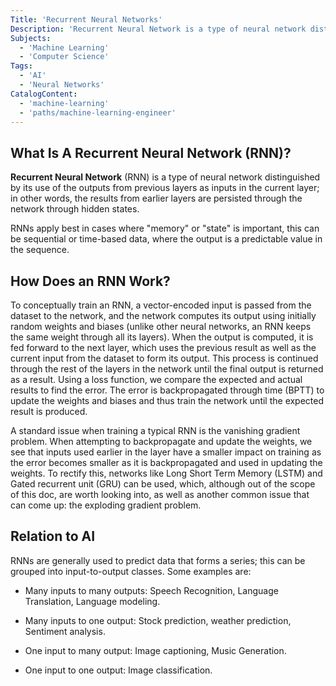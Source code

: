 ```yaml
---
Title: 'Recurrent Neural Networks'
Description: 'Recurrent Neural Network is a type of neural network distinguished by its use of the outputs from previous layers as inputs in the current layer'
Subjects:
  - 'Machine Learning'
  - 'Computer Science'
Tags:
  - 'AI'
  - 'Neural Networks'
CatalogContent:
  - 'machine-learning'
  - 'paths/machine-learning-engineer'
---
```


## What Is A Recurrent Neural Network (RNN)?

**Recurrent Neural Network** (RNN) is a type of neural network distinguished by its use of the outputs from previous layers as inputs in the current layer; in other words, the results from earlier layers are persisted through the network through hidden states.

RNNs apply best in cases where "memory" or "state" is important, this can be sequential or time-based data, where the output is a predictable value in the sequence.

## How Does an RNN Work?

To conceptually train an RNN, a vector-encoded input is passed from the dataset to the network, and the network computes its output using initially random weights and biases (unlike other neural networks, an RNN keeps the same weight through all its layers).
When the output is computed, it is fed forward to the next layer, which uses the previous result as well as the current input from the dataset to form its output. This process is continued through the rest of the layers in the network until the final output is returned as a result.
Using a loss function, we compare the expected and actual results to find the error. The error is backpropagated through time (BPTT) to update the weights and biases and thus train the network until the expected result is produced.

A standard issue when training a typical RNN is the vanishing gradient problem. When attempting to backpropagate and update the weights, we see that inputs used earlier in the layer have a smaller impact on training as the error becomes smaller as it is backpropagated and used in updating the weights. To rectify this, networks like Long Short Term Memory (LSTM) and Gated recurrent unit (GRU) can be used, which, although out of the scope of this doc, are worth looking into, as well as another common issue that can come up: the exploding gradient problem.

## Relation to AI

RNNs are generally used to predict data that forms a series; this can be grouped into input-to-output classes. Some examples are:

- Many inputs to many outputs: Speech Recognition, Language Translation, Language modeling.

- Many inputs to one output: Stock prediction, weather prediction, Sentiment analysis.

- One input to many output: Image captioning, Music Generation.

- One input to one output: Image classification.
